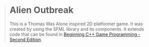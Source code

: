 > # Alien Outbreak
> This is a Thomas Was Alone inspired 2D platformer game. It was created by using the SFML library and its components. It extends code that can be found in [Beginning C++ Game Programming - Second Edition](https://www.packtpub.com/game-development/beginning-c-20-game-programming-second-edition?utm_source=github&utm_medium=repository&utm_campaign=9781838648572).
